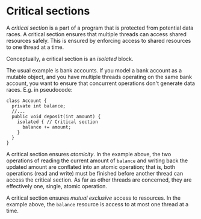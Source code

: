 # Critical sections

A *critical section* is a part of a program that is protected from potential data races. A critical section ensures that multiple threads can access shared resources safely. This is ensured by enforcing access to shared resources to one thread at a time.

Conceptually, a critical section is an *isolated* block.

The usual example is bank accounts. If you model a bank account as a mutable object, and you have multiple threads operating on the same bank account, you want to ensure that concurrent operations don't generate data races. E.g. in pseudocode:

```
class Account {
  private int balance;
  //...
  public void deposit(int amount) {
    isolated { // Critical section
      balance += amount;
    }
  }
}
```

A critical section ensures *atomicity*. In the example above, the two operations of reading the current amount of `balance` and writing back the updated amount are conflated into an atomic operation; that is, both operations (read and write) must be finished before another thread can access the critical section. As far as other threads are concerned, they are effectively one, single, atomic operation.

A critical section ensures *mutual exclusive* access to resources. In the example above, the `balance` resource is access to at most one thread at a time.
